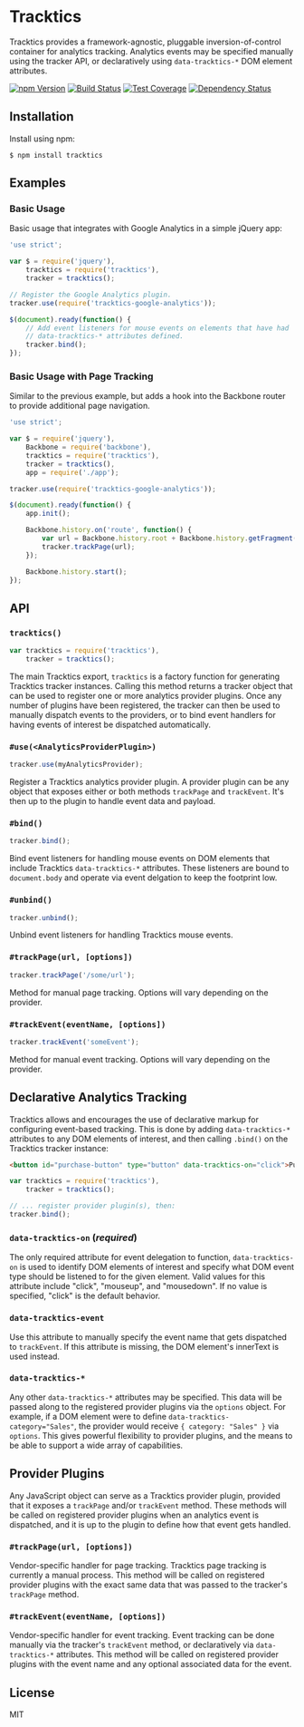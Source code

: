 # Tracktics

Tracktics provides a framework-agnostic, pluggable inversion-of-control
container for analytics tracking. Analytics events may be specified manually
using the tracker API, or declaratively using `data-tracktics-*` DOM element
attributes.

[![npm Version][npm-badge]][npm]
[![Build Status][build-badge]][build-status]
[![Test Coverage][coverage-badge]][coverage-result]
[![Dependency Status][dep-badge]][dep-status]

## Installation

Install using npm:

    $ npm install tracktics

## Examples

### Basic Usage

Basic usage that integrates with Google Analytics in a simple jQuery app:

```js
'use strict';

var $ = require('jquery'),
    tracktics = require('tracktics'),
    tracker = tracktics();

// Register the Google Analytics plugin.
tracker.use(require('tracktics-google-analytics'));

$(document).ready(function() {
    // Add event listeners for mouse events on elements that have had
    // data-tracktics-* attributes defined.
    tracker.bind();
});
```

### Basic Usage with Page Tracking

Similar to the previous example, but adds a hook into the Backbone router to
provide additional page navigation.

```js
'use strict';

var $ = require('jquery'),
    Backbone = require('backbone'),
    tracktics = require('tracktics'),
    tracker = tracktics(),
    app = require('./app');

tracker.use(require('tracktics-google-analytics'));

$(document).ready(function() {
    app.init();

    Backbone.history.on('route', function() {
        var url = Backbone.history.root + Backbone.history.getFragment();
        tracker.trackPage(url);
    });

    Backbone.history.start();
});
```

## API

### `tracktics()`

```js
var tracktics = require('tracktics'),
    tracker = tracktics();
```

The main Tracktics export, `tracktics` is a factory function for generating
Tracktics tracker instances. Calling this method returns a tracker object that
can be used to register one or more analytics provider plugins. Once any number
of plugins have been registered, the tracker can then be used to manually
dispatch events to the providers, or to bind event handlers for having events
of interest be dispatched automatically.

### `#use(<AnalyticsProviderPlugin>)`

```js
tracker.use(myAnalyticsProvider);
```

Register a Tracktics analytics provider plugin. A provider plugin can be any
object that exposes either or both methods `trackPage` and `trackEvent`. It's
then up to the plugin to handle event data and payload.

### `#bind()`

```js
tracker.bind();
```

Bind event listeners for handling mouse events on DOM elements that include
Tracktics `data-tracktics-*` attributes. These listeners are bound to
`document.body` and operate via event delgation to keep the footprint low.

### `#unbind()`

```js
tracker.unbind();
```

Unbind event listeners for handling Tracktics mouse events.

### `#trackPage(url, [options])`

```js
tracker.trackPage('/some/url');
```

Method for manual page tracking. Options will vary depending on the provider.

### `#trackEvent(eventName, [options])`

```js
tracker.trackEvent('someEvent');
```

Method for manual event tracking. Options will vary depending on the provider.

## Declarative Analytics Tracking

Tracktics allows and encourages the use of declarative markup for configuring
event-based tracking. This is done by adding `data-tracktics-*` attributes to
any DOM elements of interest, and then calling `.bind()` on the Tracktics
tracker instance:

```html
<button id="purchase-button" type="button" data-tracktics-on="click">Purchase</button>
```

```js
var tracktics = require('tracktics'),
    tracker = tracktics();

// ... register provider plugin(s), then:
tracker.bind();
```

### `data-tracktics-on` (*required*)

The only required attribute for event delegation to function,
`data-tracktics-on` is used to identify DOM elements of interest and specify
what DOM event type should be listened to for the given element. Valid values
for this attribute include "click", "mouseup", and "mousedown". If no value is
specified, "click" is the default behavior.

### `data-tracktics-event`

Use this attribute to manually specify the event name that gets dispatched to
`trackEvent`. If this attribute is missing, the DOM element's innerText is used
instead.

### `data-tracktics-*`

Any other `data-tracktics-*` attributes may be specified. This data will be
passed along to the registered provider plugins via the `options` object. For
example, if a DOM element were to define `data-tracktics-category="Sales"`, the
provider would receive `{ category: "Sales" }` via `options`. This gives
powerful flexibility to provider plugins, and the means to be able to support a
wide array of capabilities.

## Provider Plugins

Any JavaScript object can serve as a Tracktics provider plugin, provided that
it exposes a `trackPage` and/or `trackEvent` method. These methods will be
called on registered provider plugins when an analytics event is dispatched,
and it is up to the plugin to define how that event gets handled.

### `#trackPage(url, [options])`

Vendor-specific handler for page tracking. Tracktics page tracking is currently
a manual process. This method will be called on registered provider plugins
with the exact same data that was passed to the tracker's `trackPage` method.

### `#trackEvent(eventName, [options])`

Vendor-specific handler for event tracking. Event tracking can be done manually
via the tracker's `trackEvent` method, or declaratively via `data-tracktics-*`
attributes. This method will be called on registered provider plugins with the
event name and any optional associated data for the event.

## License

MIT

[build-badge]: https://img.shields.io/travis/jimf/tracktics/master.svg
[build-status]: https://travis-ci.org/jimf/tracktics
[npm-badge]: https://img.shields.io/npm/v/tracktics.svg
[npm]: https://www.npmjs.org/package/tracktics
[coverage-badge]: https://img.shields.io/coveralls/jimf/tracktics.svg
[coverage-result]: https://coveralls.io/r/jimf/tracktics
[dep-badge]: https://img.shields.io/david/jimf/tracktics.svg
[dep-status]: https://david-dm.org/jimf/tracktics
